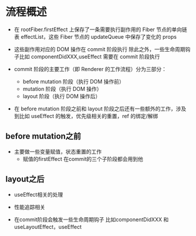 # 流程概述

- 在 rootFiber.firstEffect 上保存了一条需要执行副作用的 Fiber 节点的单向链表 effectList，这些 Fiber 节点的 updateQueue 中保存了变化的 props

- 这些副作用对应的 DOM 操作在 commit 阶段执行 除此之外，一些生命周期钩子比如 componentDidXXX,useEffect 需要在 commit 阶段执行

- commit 阶段的主要工作（即 Renderer 的工作流程）分为三部分：

  - before mutation 阶段（执行 DOM 操作前）
  - mutation 阶段（执行 DOM 操作）
  - layout 阶段（执行 DOM 操作后）

- 在 before mutation 阶段之前和 layout 阶段之后还有一些额外的工作，涉及到比如 useEffect 的触发，优先级相关的重置，ref 的绑定/解绑


## before mutation之前

* 主要做一些变量赋值，状态重置的工作 
    - 赋值的firstEffect 在commit的三个子阶段都会用到他

## layout之后

* useEffect相关的处理

* 性能追踪相关

* 在commit阶段会触发一些生命周期钩子 比如componentDidXXX 和useLayoutEffect，useEffect
